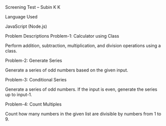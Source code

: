 Screening Test – Subin K K


Language Used

JavaScript (Node.js)


Problem Descriptions
Problem-1: Calculator using Class

Perform addition, subtraction, multiplication, and division operations using a class.

Problem-2: Generate Series

Generate a series of odd numbers based on the given input.

Problem-3: Conditional Series

Generate a series of odd numbers. If the input is even, generate the series up to input-1.

Problem-4: Count Multiples

Count how many numbers in the given list are divisible by numbers from 1 to 9.
